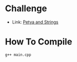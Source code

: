 # Challenge

- Link: [Petya and Strings](https://codeforces.com/problemset/problem/112/A)

# How To Compile

`g++ main.cpp`